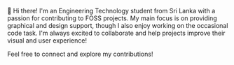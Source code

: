 👋 Hi there! I'm an Engineering Technology student from Sri Lanka with a passion for contributing to FOSS projects. My main focus is on providing graphical and design support, though I also enjoy working on the occasional code task. I'm always excited to collaborate and help projects improve their visual and user experience!

Feel free to connect and explore my contributions!
